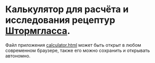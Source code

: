 Калькулятор для расчёта и исследования рецептур [Штормгласса](https://ru.wikipedia.org/wiki/Штормгласс).
========================
Файл приложения [calculator.html](https://himiklab.github.io/stormglass/calculator.html)
может быть открыт в любом современном браузере, также его можно сохранить и открывать автономно.
